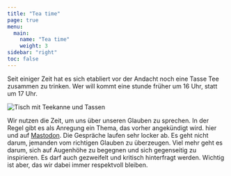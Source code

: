 ```yaml
---
title: "Tea time"
page: true
menu:
  main:
    name: "Tea time"
    weight: 3
sidebar: "right"
toc: false
---
```


Seit einiger Zeit hat es sich etabliert vor der Andacht noch eine Tasse Tee zusammen zu trinken. Wer will kommt eine stunde früher um 16 Uhr, statt um 17 Uhr.

![Tisch mit Teekanne und Tassen](../img/tea-pot.jpg)

Wir nutzen die Zeit, um uns über unseren Glauben zu sprechen. In der Regel gibt es als Anregung ein Thema, das vorher angekündigt wird. hier und auf <a rel="me" href="https://krefeld.life/@quaker">Mastodon</a>. Die Gespräche laufen sehr locker ab. Es geht nicht darum, jemanden vom richtigen Glauben zu überzeugen. Viel mehr geht es darum, sich auf Augenhöhe zu begegnen und sich gegenseitig zu inspirieren. Es darf auch gezweifelt und kritisch hinterfragt werden. Wichtig ist aber, das wir dabei immer respektvoll bleiben.